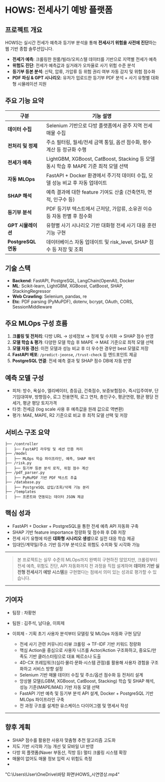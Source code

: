 # HOWS: 전세사기 예방 플랫폼

## 프로젝트 개요

HOWS는 실시간 전세가 예측과 등기부 분석을 통해 **전세사기 위험을 사전에 진단**하는 웹 기반 종합 솔루션입니다.

* **전세가 예측**: 크롤링한 원룸/빌라/오피스텔 데이터를 기반으로 지역별 전세가 예측
* **위험도 진단**: 전세가 예측값과 실거래가 오차율로 사기 위험 수준 분석
* **등기부 등본 분석**: 신탁, 압류, 가압류 등 위험 권리 여부 자동 감지 및 위험 점수화
* **PDF 파싱 & GPT 시나리오**: 유저가 업로드한 등기부 PDF 분석 + 사기 유형별 대화형 시뮬레이션 지원

## 주요 기능 요약

| 구분                | 기능 설명                                                               |
| ----------------- | ------------------------------------------------------------------- |
| **데이터 수집**        | Selenium 기반으로 다방 플랫폼에서 광주 지역 전세 매물 수집                               |
| **전처리 및 정제**      | 주소 필터링, 월세/전세 금액 통일, 옵션 점수화, 평수 계산 등 정규화 수행                         |
| **전세가 예측**        | LightGBM, XGBoost, CatBoost, Stacking 등 모델 동시 학습 후 MAPE 기준 최적 모델 선택 |
| **자동 MLOps**      | FastAPI + Docker 환경에서 주기적 데이터 수집, 모델 성능 비교 후 자동 업데이트                |
| **SHAP 해석**       | 예측 결과에 대한 feature 기여도 산출 (건축연차, 면적, 인구수 등)                          |
| **등기부 분석**        | PDF 등기부 텍스트에서 근저당, 가압류, 소유권 이슈 등 자동 판별 후 점수화                        |
| **GPT 시뮬레이션**     | 유형별 사기 시나리오 기반 대화형 전세 사기 대응 훈련 기능 구현                                |
| **PostgreSQL 연동** | 데이터베이스 자동 업데이트 및 risk\_level, SHAP 점수 등 저장 및 조회                     |

## 기술 스택

* **Backend**: FastAPI, PostgreSQL, LangChain(OpenAI), Docker
* **ML**: Scikit-learn, LightGBM, XGBoost, CatBoost, SHAP, StackingRegressor
* **Web Crawling**: Selenium, pandas, re
* **Etc**: PDF parsing (PyMuPDF), dotenv, bcrypt, OAuth, CORS, SessionMiddleware

## 주요 MLOps 구성 흐름

1. **크롤링 및 전처리**: 다방 URL → 상세정보 → 정제 및 수치화 → SHAP 점수 반영
2. **모델 학습 & 평가**: 다양한 모델 학습 후 MAPE → MAE 기준으로 최적 모델 선택
3. **모델 자동 갱신**: 이전 모델과 성능 비교 후 더 우수한 경우만 best 모델로 저장
4. **FastAPI 배포**: `/predict-jeonse`, `/trust-check` 등 엔드포인트 제공
5. **PostgreSQL 연결**: 전세 예측 결과 및 SHAP 점수 DB에 자동 반영

## 예측 모델 구성

* 피처: 방수, 욕실수, 엘리베이터, 층등급, 건축점수, 보증보험점수, 즉시입주여부, 단기임대여부, 방향점수, 로그 전용면적, 로그 연차, 총인구수, 평균연령, 평균 평당 전세가, 평균 평당 토지가격
* 타겟: 전세금 (log scale 사용 후 예측값을 원래 값으로 역변환)
* 평가: MAE, MAPE, R2 기준으로 비교 후 최적 모델 선택 및 저장

## 서비스 구조 요약

```
├── /controller
│   ├── FastAPI 라우팅 및 세션 인증 처리
├── /model
│   ├── MLOps 학습 파이프라인, 예측, SHAP 해석
├── /risk.py
│   ├── 등기부 등본 분석 로직, 위험 점수 계산
├── /pdf_parser.py
│   ├── PyMuPDF 기반 PDF 텍스트 추출
├── /database.py
│   ├── PostgreSQL 삽입/조회/삭제 기능 분리
├── /templates
│   ├── 프론트와 연동되는 데이터 JSON 제공
```

## 핵심 성과

* FastAPI + Docker + PostgreSQL을 통한 전세 예측 API 자동화 구축
* SHAP 기반 feature importance 정량화 및 점수화 후 DB 저장
* 전세 사기 유형에 따른 **대화형 시나리오 생성**으로 실전 대응 학습 제공
* 임대인/계약일/주소 기반 등기부 분석으로 위험도 수치화 및 시각화 가능

---

> 본 프로젝트는 실무 수준의 MLOps까지 완벽히 구현하진 않았지만, 크롤링부터 전세 예측, 위험도 진단, API 자동화까지 전 과정을 직접 설계하며 **데이터 기반 실전형 전세사기 예방 시스템**을 구현했다는 점에서 의미 있는 성과로 평가할 수 있습니다.

---

## 기여자

* 팀장 : 차황현
* 팀원 : 김주석, 남다슬, 이희제

* 이희제 - 기획 초기 사용자 분석부터 모델링 및 MLOps 자동화 구현 담당
  * 전세 사기 관련 커뮤니티·리뷰 크롤링 → TF-IDF 기반 키워드 정량화
  * 핵심 Action을 중심으로 사용자 니즈를 Actor/Action 구조화하고, 중요도/만족도 기반 클러스터링으로 대표 페르소나 도출
  * 4D-CX 프레임워크(심리·물리·문화·시스템 관점)를 활용해 사용자 경험을 구조화하고 서비스 방향 설정
  * Selenium 기반 매물 데이터 수집 및 주소/옵션 점수화 등 전처리 설계
  * 앙상블 모델(LGBM, XGBoost, CatBoost, Stacking) 학습 및 SHAP 해석, 성능 기준(MAPE/MAE) 기반 자동 모델 선택
  * FastAPI 기반 예측 및 등기부 분석 API 설계, Docker + PostgreSQL 기반 MLOps 파이프라인 구축
  * 전 과정 구조를 설계한 유스케이스 다이어그램 및 명세서 작성

---

## 향후 계획

* SHAP 점수를 활용한 사용자 맞춤형 추천 알고리즘 고도화
* 지도 기반 시각화 기능 개선 및 모바일 UI 반영
* 다방 외 플랫폼(Naver 부동산, 직방 등) 멀티 크롤링 시스템 확장
* 매물이 없어도 매물 정보 입력 시 위험도 측정
* 
"C:\Users\User\OneDrive\바탕 화면\HOWS_시연영상.mp4"
